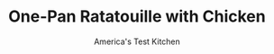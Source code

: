 ---
layout: ../../layouts/MarkdownPostLayout.astro
title: One-Pan Ratatouille with Chicken
author: America's Test Kitchen
pubDate: 2023-03-15
description: "Juicy roast chicken and a warm, velvety summer-vegetable stew, all on a baking sheet? It was a tall order."
image_url: https://res.cloudinary.com/hksqkdlah/image/upload/ar_1:1,c_fill,dpr_2.0,f_auto,fl_lossy.progressive.strip_profile,g_faces:auto,q_auto:low,w_344/36782_sfs-one-pan-ratatouille-with-chicken-8
tags: ["Main Courses","Vegetables","Chicken"]
calories: 2726
protein: 57
carbohydrates: 26
fats: 
fiber: 9
ingredients: ["1 pound, eggplant, peeled and cut into 1-inch pieces","12 ounces yellow, summer squash, cut into 1-inch pieces","2 , red bell peppers, stemmed, seeded, and cut into 1-inch pieces","10 ounces, grape tomatoes or 12 ounces cherry tomatoes","6 , shallots, sliced thin","1/4 cup, extra-virgin olive oil","3 , garlic cloves, sliced thin",", Salt and pepper","4 (10- to 12-ounce) bone-in split, chicken breasts, trimmed","1/2 cup, pitted Kalamata olives, halved","1/4 cup, minced fresh basil","2 teaspoons, grated lemon zest, plus lemon wedges for serving","2 teaspoons, minced fresh thyme"]
serves: 4
time: "1¾ hours"
instructions: ["Adjust oven rack to middle position and heat oven to 450 degrees. Toss eggplant, squash, bell peppers, tomatoes, shallots, oil, garlic, 1 teaspoon salt, and 1 teaspoon pepper together on rimmed baking sheet and spread into even layer. Roast until vegetables are slightly softened and charred in spots, about 25 minutes, stirring halfway through roasting.","Pat chicken dry with paper towels and season with salt and pepper. Remove sheet from oven. Using rubber spatula, push vegetables to 1 side of sheet. Arrange chicken, skin side up, on now-empty side of sheet. Roast until chicken registers 160 degrees and vegetables are completely softened, about 25 minutes, stirring vegetables and rotating sheet halfway through roasting.","Remove sheet from oven, tent with aluminum foil, and let rest for 5 minutes. Transfer chicken to cutting board, carve chicken from bones (discard bones), and slice chicken 1/2 inch thick. Stir vegetables and pan juices until juices are almost completely absorbed, about 1 minute. Stir in olives and basil and top with chicken. Combine lemon zest and thyme in small bowl and sprinkle over chicken. Serve with lemon wedges."]
nutrition: ["1518 mg Potassium","560 mg Phosphorus","111 mg Calcium","4 mg Iron","123 mg Magnesium","1681 mg Sodium","2 mg Zinc","39 g Fat","27 mg Niacin (B3)","20 g Monounsaturated","6 g Polyunsaturated","109 mg Vitamin C","159 mg Cholesterol","8 g Saturated","9 g Fiber","114 µg Folate (food)","13 g Sugars","33 µg Vitamin K","534 g Water","26 g Carbs","114 µg Folate equivalent (total)","57 g Protein","4 mg Vitamin E","2 mg Vitamin B6","201 µg Vitamin A","681 kcal Energy","2726 calories"]
notes: "Be sure to use a heavyweight rimmed baking sheet; flimsy sheets can warp in a hot oven. Our favorite is the Nordic Ware Baker’s Half Sheet. Serve with crusty bread."
---